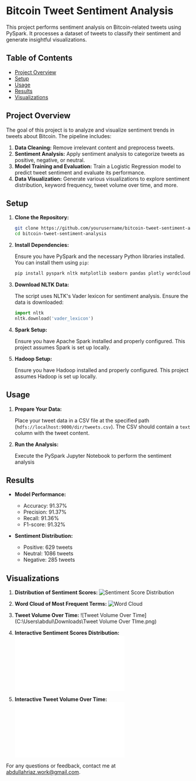 # Bitcoin Tweet Sentiment Analysis

This project performs sentiment analysis on Bitcoin-related tweets using PySpark. It processes a dataset of tweets to classify their sentiment and generate insightful visualizations.

## Table of Contents

- [Project Overview](#project-overview)
- [Setup](#setup)
- [Usage](#usage)
- [Results](#results)
- [Visualizations](#visualizations)

## Project Overview

The goal of this project is to analyze and visualize sentiment trends in tweets about Bitcoin. The pipeline includes:

1. **Data Cleaning:** Remove irrelevant content and preprocess tweets.
2. **Sentiment Analysis:** Apply sentiment analysis to categorize tweets as positive, negative, or neutral.
3. **Model Training and Evaluation:** Train a Logistic Regression model to predict tweet sentiment and evaluate its performance.
4. **Data Visualization:** Generate various visualizations to explore sentiment distribution, keyword frequency, tweet volume over time, and more.

## Setup

1. **Clone the Repository:**

    ```bash
    git clone https://github.com/yourusername/bitcoin-tweet-sentiment-analysis.git
    cd bitcoin-tweet-sentiment-analysis
    ```

2. **Install Dependencies:**

    Ensure you have PySpark and the necessary Python libraries installed. You can install them using `pip`:

    ```bash
    pip install pyspark nltk matplotlib seaborn pandas plotly wordcloud
    ```

3. **Download NLTK Data:**

    The script uses NLTK's Vader lexicon for sentiment analysis. Ensure the data is downloaded:

    ```python
    import nltk
    nltk.download('vader_lexicon')
    ```

4. **Spark Setup:**

    Ensure you have Apache Spark installed and properly configured. This project assumes Spark is set up locally.

5. **Hadoop Setup:**

    Ensure you have Hadoop installed and properly configured. This project assumes Hadoop is set up locally.

## Usage

1. **Prepare Your Data:**

    Place your tweet data in a CSV file at the specified path (`hdfs://localhost:9000/dir/tweets.csv`). The CSV should contain a `text` column with the tweet content.

2. **Run the Analysis:**

    Execute the PySpark Jupyter Notebook to perform the sentiment analysis

## Results

- **Model Performance:**
  - Accuracy: 91.37%
  - Precision: 91.37%
  - Recall: 91.36%
  - F1-score: 91.32%

- **Sentiment Distribution:**
  - Positive: 629 tweets
  - Neutral: 1086 tweets
  - Negative: 285 tweets

## Visualizations

1. **Distribution of Sentiment Scores:**
   ![Sentiment Score Distribution](images/sentiment_score_distribution.png)

2. **Word Cloud of Most Frequent Terms:**
   ![Word Cloud](images/word_cloud.png)

3. **Tweet Volume Over Time:**
   ![Tweet Volume Over Time](C:\Users\abdul\Downloads\Tweet Volume Over TIme.png)

4. **Interactive Sentiment Scores Distribution:**
   ![Sentiment Scores Distribution (Interactive)](images/sentiment_scores_distribution_interactive.html)

5. **Interactive Tweet Volume Over Time:**
   ![Tweet Volume Over Time (Interactive)](images/tweet_volume_over_time_interactive.html)

For any questions or feedback, contact me at [abdullahriaz.work@gmail.com]([abdullahriaz.work@gmail.com).

